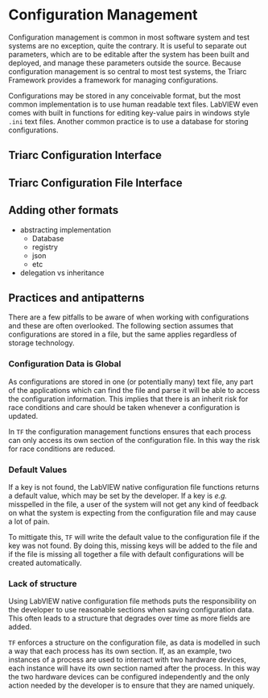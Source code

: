 # Configuration Management

Configuration management is common in most software system and test systems are no exception, quite the contrary.
It is useful to separate out parameters, which are to be editable after the system has been built and deployed, and manage these parameters outside the source.
Because configuration management is so central to most test systems, the Triarc Framework provides a framework for managing configurations.

Configurations may be stored in any conceivable format, but the most common implementation is to use human readable text files.
LabVIEW even comes with built in functions for editing key-value pairs in windows style `.ini` text files.
Another common practice is to use a database for storing configurations.

## Triarc Configuration Interface

## Triarc Configuration File Interface

## Adding other formats

- abstracting implementation
    - Database
    - registry
    - json
    - etc
- delegation vs inheritance


## Practices and antipatterns

There are a few pitfalls to be aware of when working with configurations and these are often overlooked.
The following section assumes that configurations are stored in a file, but the same applies regardless of storage technology.

### Configuration Data is Global

As configurations are stored in one (or potentially many) text file, any part of the applications which can find the file and parse it will be able to access the configuration information.
This implies that there is an inherit risk for race conditions and care should be taken whenever a configuration is updated.

In `TF` the configuration management functions ensures that each process can only access its own section of the configuration file.
In this way the risk for race conditions are reduced.

### Default Values

If a key is not found, the LabVIEW native configuration file functions returns a default value, which may be set by the developer.
If a key is *e.g.* misspelled in the file, a user of the system will not get any kind of feedback on what the system is expecting from the configuration file and may cause a lot of pain.

To mittigate this, `TF` will write the default value to the configuration file if the key was not found.
By doing this, missing keys will be added to the file and if the file is missing all together a file with default configurations will be created automatically.

### Lack of structure

Using LabVIEW native configuration file methods puts the responsibility on the developer to use reasonable sections when saving configuration data. 
This often leads to a structure that degrades over time as more fields are added.

`TF` enforces a structure on the configuration file, as data is modelled in such a way that each process has its own section.
If, as an example, two instances of a process are used to interract with two hardware devices, each instance will have its own section named after the process.
In this way the two hardware devices can be configured independently and the only action needed by the developer is to ensure that they are named uniquely.



